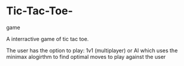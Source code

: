 # Tic-Tac-Toe-
game

A interractive game of tic tac toe. 

The user has the option to play:
1v1 (multiplayer) 
        or 
AI which uses the minimax alogirthm to find optimal moves to play against the user
                       
